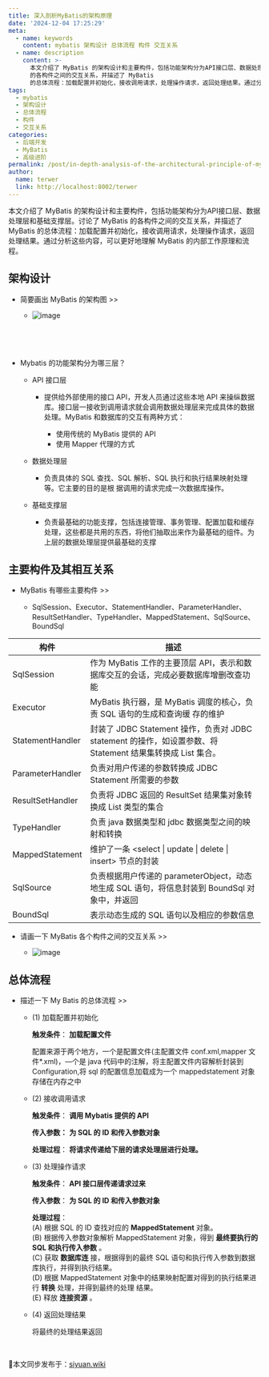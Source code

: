 ```yaml
---
title: 深入剖析MyBatis的架构原理
date: '2024-12-04 17:25:29'
meta:
  - name: keywords
    content: mybatis 架构设计 总体流程 构件 交互关系
  - name: description
    content: >-
      本文介绍了 MyBatis 的架构设计和主要构件，包括功能架构分为API接口层、数据处理层和基础支撑层。讨论了 MyBatis
      的各构件之间的交互关系，并描述了 MyBatis
      的总体流程：加载配置并初始化，接收调用请求，处理操作请求，返回处理结果。通过分析这些内容，可以更好地理解 MyBatis 的内部工作原理和流程。
tags:
  - mybatis
  - 架构设计
  - 总体流程
  - 构件
  - 交互关系
categories:
  - 后端开发
  - MyBatis
  - 高级进阶
permalink: /post/in-depth-analysis-of-the-architectural-principle-of-mybatis.html
author:
  name: terwer
  link: http://localhost:8002/terwer
---
```

本文介绍了 MyBatis 的架构设计和主要构件，包括功能架构分为API接口层、数据处理层和基础支撑层。讨论了 MyBatis 的各构件之间的交互关系，并描述了 MyBatis 的总体流程：加载配置并初始化，接收调用请求，处理操作请求，返回处理结果。通过分析这些内容，可以更好地理解 MyBatis 的内部工作原理和流程。

<!-- more -->




## 架构设计

* 简要画出 MyBatis 的架构图 >>

  * ​![image](http://127.0.0.1:57775/assets/image-20241216132650-3a6ntfa.png)​

‍

‍

* Mybatis 的功能架构分为哪三层？

  * API 接口层

    * 提供给外部使用的接口 API，开发人员通过这些本地 API 来操纵数据库。接口层一接收到调用请求就会调用数据处理层来完成具体的数据处理。MyBatis 和数据库的交互有两种方式：

      * 使用传统的 MyBatis 提供的 API
      * 使用 Mapper 代理的方式
  * 数据处理层

    * 负责具体的 SQL 查找、SQL 解析、SQL 执行和执行结果映射处理等。它主要的目的是根 据调用的请求完成一次数据库操作。
  * 基础支撑层

    * 负责最基础的功能支撑，包括连接管理、事务管理、配置加载和缓存处理，这些都是共用的东⻄，将他们抽取出来作为最基础的组件。为上层的数据处理层提供最基础的支撑

## 主要构件及其相互关系

* MyBatis 有哪些主要构件 >>

  * SqlSession、Executor、StatementHandler、ParameterHandler、ResultSetHandler、TypeHandler、MappedStatement、SqlSource、BoundSql

|构件|描述|
| ----------------| -----------------------------------------------------------------------------------------------------------|
|SqlSession|作为 MyBatis 工作的主要顶层 API，表示和数据库交互的会话，完成必要数据库增删改查功能|
|Executor|MyBatis 执行器，是 MyBatis 调度的核心，负责 SQL 语句的生成和查询缓 存的维护|
|StatementHandler|封装了 JDBC Statement 操作，负责对 JDBC statement 的操作，如设置参数、将 Statement 结果集转换成 List 集合。|
|ParameterHandler|负责对用户传递的参数转换成 JDBC Statement 所需要的参数|
|ResultSetHandler|负责将 JDBC 返回的 ResultSet 结果集对象转换成 List 类型的集合|
|TypeHandler|负责 java 数据类型和 jdbc 数据类型之间的映射和转换|
|MappedStatement|维护了一条 <select \| update \| delete \| insert> 节点的封装|
|SqlSource|负责根据用户传递的 parameterObject，动态地生成 SQL 语句，将信息封装到 BoundSql 对象中，并返回|
|BoundSql|表示动态生成的 SQL 语句以及相应的参数信息|

* 请画一下 MyBatis 各个构件之间的交互关系 >>

  * ​![image](http://127.0.0.1:57775/assets/image-20241216135521-rdyhe7t.png)​

## 总体流程

* 描述一下 My Batis 的总体流程 >>

  * (1) 加载配置并初始化

    **触发条件**： **加载配置文件** 

    配置来源于两个地方，一个是配置文件(主配置文件 conf.xml,mapper 文件*.xml)，—个是 java 代码中的注解，将主配置文件内容解析封装到 Configuration,将 sql 的配置信息加载成为一个 mappedstatement 对象存储在内存之中
  * (2) 接收调用请求

    **触发条件**： **调用 Mybatis 提供的 API** 

    **传入参数：**​ **为 SQL 的 ID 和传入参数对象** 

    **处理过程**： **将请求传递给下层的请求处理层进行处理。** 
  * (3) 处理操作请求

    **触发条件**： **API 接口层传递请求过来** 

    **传入参数**： **为 SQL 的 ID 和传入参数对象** 

    **处理过程**：  
    (A) 根据 SQL 的 ID 查找对应的  **MappedStatement**  对象。  
    (B) 根据传入参数对象解析 MappedStatement 对象，得到 **最终要执行的 SQL 和执行传入参数** 。  
    (C) 获取 **数据库连** 接，根据得到的最终 SQL 语句和执行传入参数到数据库执行，并得到执行结果。  
    (D) 根据 MappedStatement 对象中的结果映射配置对得到的执行结果进行 **转换** 处理，并得到最终的处理 结果。  
    (E) 释放 **连接资源** 。
  * (4) 返回处理结果

    将最终的处理结果返回

‍

📢本文同步发布于：[siyuan.wiki](https://siyuan.wiki/s/20241204172529-62ktvvc)
